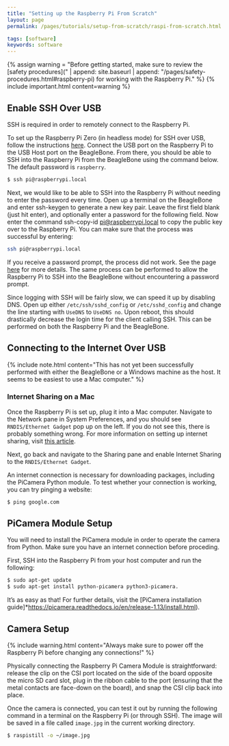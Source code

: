 ```yaml
---
title: "Setting up the Raspberry Pi From Scratch"
layout: page
permalink: /pages/tutorials/setup-from-scratch/raspi-from-scratch.html

tags: [software]
keywords: software
---
```


{% assign warning = "Before getting started, make sure to review the [safety procedures](" | append: 
site.baseurl | append: "/pages/safety-procedures.html#raspberry-pi) for working with the Raspberry Pi." %}
{% include important.html content=warning %}

## Enable SSH Over USB

SSH is required in order to remotely connect to the Raspberry Pi.

To set up the Raspberry Pi Zero (in headless mode) for SSH over USB, follow the instructions [here](https://desertbot.io/blog/ssh-into-pi-zero-over-usb). Connect the USB port on the Raspberry Pi to the USB Host port on the BeagleBone. From there, you should be able to SSH into the Raspberry Pi from the BeagleBone using the command below. The default password is `raspberry`.

```bash
$ ssh pi@raspberrypi.local
```

Next, we would like to be able to SSH into the Raspberry Pi without needing to enter the password every time. Open up a terminal on the BeagleBone and enter ssh-keygen to generate a new key pair. Leave the first field blank (just hit enter), and optionally enter a password for the following field. Now enter the command ssh-copy-id pi@raspberrypi.local to copy the public key over to the Raspberry Pi. You can make sure that the process was successful by entering:

```bash
ssh pi@raspberrypi.local
```

If you receive a password prompt, the process did not work. See the page [here](https://www.raspberrypi.org/documentation/remote-access/ssh/passwordless.md) for more details. The same process can be performed to allow the Raspberry Pi to SSH into the BeagleBone without encountering a password prompt.

Since logging with SSH will be fairly slow, we can speed it up by disabling DNS. Open up either `/etc/ssh/sshd_config` or `/etc/sshd_config` and change the line starting with `UseDNS` to `UseDNS no`. Upon reboot, this should drastically decrease the login time for the client calling SSH. This can be performed on both the Raspberry Pi and the BeagleBone.

## Connecting to the Internet Over USB
{% include note.html content="This has not yet been successfully performed with either the BeagleBone or a Windows machine as the host. It seems to be easiest to use a Mac computer." %}

### Internet Sharing on a Mac
Once the Raspberry Pi is set up, plug it into a Mac computer. Navigate to the Network pane in System Preferences, and you should see `RNDIS/Ethernet Gadget` pop up on the left. If you do not see this, there is probably something wrong. For more information on setting up internet sharing, visit [this article](https://solarianprogrammer.com/2018/12/07/raspberry-pi-zero-internet-usb/).

Next, go back and navigate to the Sharing pane and enable Internet Sharing to the `RNDIS/Ethernet Gadget`.

An internet connection is necessary for downloading packages, including the PiCamera Python module. To test whether your connection is working, you can try pinging a website:

```bash
$ ping google.com
```

## PiCamera Module Setup
You will need to install the PiCamera module in order to operate the camera from Python. Make sure you have an internet connection before proceding.

First, SSH into the Raspberry Pi from your host computer and run the following:

```bash
$ sudo apt-get update
$ sudo apt-get install python-picamera python3-picamera.
```

It’s as easy as that! For further details, visit the [PiCamera installation guide]*https://picamera.readthedocs.io/en/release-1.13/install.html).


## Camera Setup

{% include warning.html content="Always make sure to power off the Raspberry Pi before changing any connections!" %}

Physically connecting the Raspberry Pi Camera Module is straightforward: release the clip on the CSI port located on the side of the board opposite the micro SD card slot, plug in the ribbon cable to the port (ensuring that the metal contacts are face-down on the board), and snap the CSI clip back into place.

Once the camera is connected, you can test it out by running the following command in a terminal on the Raspberry Pi (or through SSH). The image will be saved in a file called `image.jpg` in the current working directory.

```bash
$ raspistill -o ~/image.jpg
```
